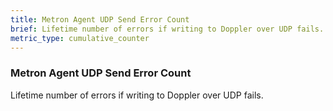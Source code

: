 ```yaml
---
title: Metron Agent UDP Send Error Count
brief: Lifetime number of errors if writing to Doppler over UDP fails.
metric_type: cumulative_counter
---
```


### Metron Agent UDP Send Error Count

Lifetime number of errors if writing to Doppler over UDP fails.